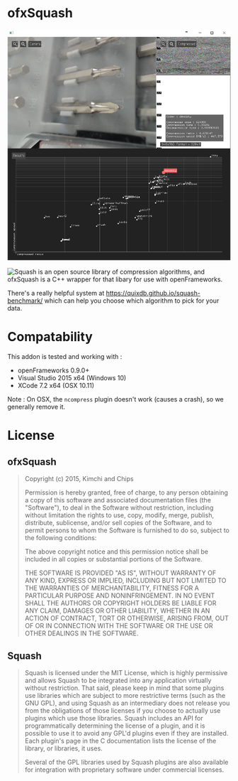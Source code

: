 ofxSquash
=========

![exampleVideoGrabberAndGui](https://raw.githubusercontent.com/elliotwoods/ofxSquash/master/exampleVideoGrabberAndGui/screenshot.png)

![Squash](https://quixdb.github.io/) is an open source library of compression algorithms, and ofxSquash is a C++ wrapper for that libary for use with openFrameworks.

There's a really helpful system at https://quixdb.github.io/squash-benchmark/ which can help you choose which algorithm to pick for your data.

Compatability
=============

This addon is tested and working with :

* openFrameworks 0.9.0+
* Visual Studio 2015 x64 (Windows 10)
* XCode 7.2 x64 (OSX 10.11) 

Note : On OSX, the `ncompress` plugin doesn't work (causes a crash), so we generally remove it.

License
=======

ofxSquash
---------
> Copyright (c) 2015, Kimchi and Chips
> 
> 
> Permission is hereby granted, free of charge, to any person obtaining a copy of this software and associated documentation files (the "Software"), to deal in the Software without restriction, including without limitation the rights to use, copy, modify, merge, publish, distribute, sublicense, and/or sell copies of the Software, and to permit persons to whom the Software is furnished to do so, subject to the following conditions:
> 
> The above copyright notice and this permission notice shall be included in all copies or substantial portions of the Software.
> 
> THE SOFTWARE IS PROVIDED "AS IS", WITHOUT WARRANTY OF ANY KIND, EXPRESS OR IMPLIED, INCLUDING BUT NOT LIMITED TO THE WARRANTIES OF MERCHANTABILITY, FITNESS FOR A PARTICULAR PURPOSE AND NONINFRINGEMENT. IN NO EVENT SHALL THE AUTHORS OR COPYRIGHT HOLDERS BE LIABLE FOR ANY CLAIM, DAMAGES OR OTHER LIABILITY, WHETHER IN AN ACTION OF CONTRACT, TORT OR OTHERWISE, ARISING FROM, OUT OF OR IN CONNECTION WITH THE SOFTWARE OR THE USE OR OTHER DEALINGS IN THE SOFTWARE.

Squash
------
> Squash is licensed under the MIT License, which is highly permissive and allows Squash to be integrated into any application virtually without restriction. That said, please keep in mind that some plugins use libraries which are subject to more restrictive terms (such as the GNU GPL), and using Squash as an intermediary does not release you from the obligations of those licenses if you choose to actually use plugins which use those libraries. Squash includes an API for programmatically determining the license of a plugin, and it is possible to use it to avoid any GPL'd plugins even if they are installed. Each plugin's page in the C documentation lists the license of the library, or libraries, it uses.
> 
> Several of the GPL libraries used by Squash plugins are also available for integration with proprietary software under commercial licenses.
